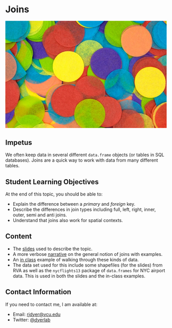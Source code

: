 # Joins

![Photo by <a href="https://unsplash.com/@melpoole?utm_source=unsplash&utm_medium=referral&utm_content=creditCopyText">Mel Poole</a> on <a href="https://unsplash.com/s/photos/circles?utm_source=unsplash&utm_medium=referral&utm_content=creditCopyText">Unsplash</a>](https://raw.githubusercontent.com/DyerlabTeaching/Joins/main/media/mel-poole-TocLTCixeAw-unsplash.jpg)

## Impetus

We often keep data in several different `data.frame` objects (or tables in SQL databases).  Joins are a quick way to work with data from many different tables.

## Student Learning Objectives

At the end of this topic, you should be able to:  
 - Explain the difference between a *primary* and *foreign* key.
 - Describe the differences in join types including full, left, right, inner, outer, semi and anti joins.
 - Understand that joins also work for spatial contexts.

## Content
 - The [slides](https://dyerlabteaching.github.io/Joins/slides.html) used to describe the topic.
 - A more verbose [narrative](https://dyerlabteaching.github.io/Joins/narrative.html) on the general notion of joins with examples.
 - An [in class](https://dyerlabteaching.github.io/Joins/in-class.html) example of walking through these kinds of data.
 - The data set used for this include some shapefiles (for the slides) from RVA as well as the `nycflights13` package of `data.frames` for NYC airport data.  This is used in both the slides and the in-class examples. 

## Contact Information

If you need to contact me, I am available at:  
 - Email: rjdyer@vcu.edu  
 - Twitter: [@dyerlab](https://twitter.com/dyerlab/)



  